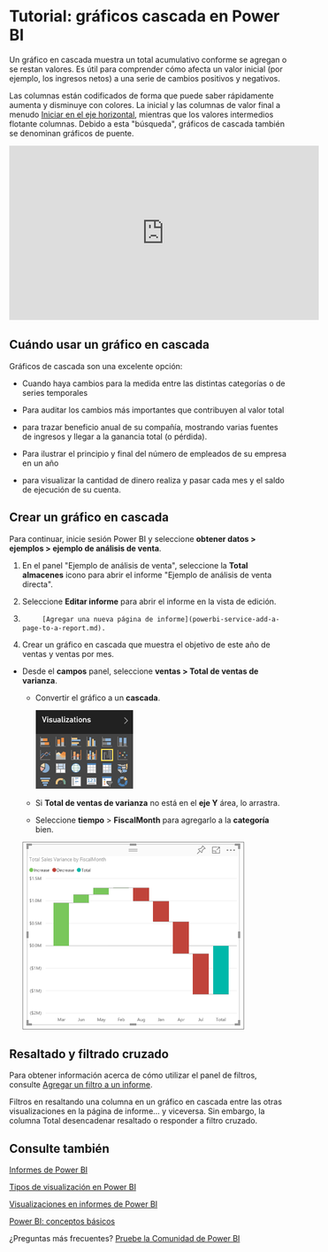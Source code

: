<properties
   pageTitle="Tutorial: Gráficos cascada en Power BI"
   description="Tutorial: Gráficos cascada en Power BI"
   services="powerbi"
   documentationCenter=""
   authors="mihart"
   manager="mblythe"
   backup=""
   editor=""
   tags=""
   featuredVideoId="maTzOJSRB3g"
   qualityFocus="no"
   qualityDate=""/>

<tags
   ms.service="powerbi"
   ms.devlang="NA"
   ms.topic="article"
   ms.tgt_pltfrm="NA"
   ms.workload="powerbi"
   ms.date="10/07/2016"
   ms.author="mihart"/>
# Tutorial: gráficos cascada en Power BI

Un gráfico en cascada muestra un total acumulativo conforme se agregan o se restan valores. Es útil para comprender cómo afecta un valor inicial (por ejemplo, los ingresos netos) a una serie de cambios positivos y negativos.

Las columnas están codificados de forma que puede saber rápidamente aumenta y disminuye con colores. La inicial y las columnas de valor final a menudo [Iniciar en el eje horizontal](https://support.office.com/article/Create-a-waterfall-chart-in-Office-2016-for-Windows-8de1ece4-ff21-4d37-acd7-546f5527f185#BKMK_Float "Iniciar en el eje horizontal"), mientras que los valores intermedios flotante columnas. Debido a esta "búsqueda", gráficos de cascada también se denominan gráficos de puente.

<iframe width="560" height="315" src="https://www.youtube.com/embed/maTzOJSRB3g?list=PL1N57mwBHtN0JFoKSR0n-tBkUJHeMP2cP" frameborder="0" allowfullscreen></iframe>

## Cuándo usar un gráfico en cascada

Gráficos de cascada son una excelente opción:

-   Cuando haya cambios para la medida entre las distintas categorías o de series temporales

-   Para auditar los cambios más importantes que contribuyen al valor total

-   para trazar beneficio anual de su compañía, mostrando varias fuentes de ingresos y llegar a la ganancia total (o pérdida).

-   Para ilustrar el principio y final del número de empleados de su empresa en un año

-   para visualizar la cantidad de dinero realiza y pasar cada mes y el saldo de ejecución de su cuenta. 

## Crear un gráfico en cascada

Para continuar, inicie sesión Power BI y seleccione **obtener datos \> ejemplos \> ejemplo de análisis de venta**. 

1. En el panel "Ejemplo de análisis de venta", seleccione la **Total almacenes** icono para abrir el informe "Ejemplo de análisis de venta directa".

2. Seleccione **Editar informe** para abrir el informe en la vista de edición.

3. 
            [Agregar una nueva página de informe](powerbi-service-add-a-page-to-a-report.md).

4. Crear un gráfico en cascada que muestra el objetivo de este año de ventas y ventas por mes.

  - Desde el **campos** panel, seleccione **ventas \> Total de ventas de varianza**.

    - Convertir el gráfico a un **cascada**. 

        ![](media/powerbi-service-tutorial-waterfall-charts/convertWaterfall.png)

    - Si **Total de ventas de varianza** no está en el **eje Y** área, lo arrastra.

    - Seleccione **tiempo** \> **FiscalMonth** para agregarlo a la **categoría** bien. 

    ![](media/powerbi-service-tutorial-waterfall-charts/first_new.png)

## Resaltado y filtrado cruzado

Para obtener información acerca de cómo utilizar el panel de filtros, consulte [Agregar un filtro a un informe](powerbi-service-add-a-filter-to-a-report.md).

Filtros en resaltando una columna en un gráfico en cascada entre las otras visualizaciones en la página de informe... y viceversa. Sin embargo, la columna Total desencadenar resaltado o responder a filtro cruzado.

## Consulte también

[Informes de Power BI](powerbi-service-reports.md)

[Tipos de visualización en Power BI](powerbi-service-visualization-types-for-reports-and-q-and-a.md)

[Visualizaciones en informes de Power BI](powerbi-service-visualizations-for-reports.md)

[Power BI: conceptos básicos](powerbi-service-basic-concepts.md)

¿Preguntas más frecuentes? [Pruebe la Comunidad de Power BI](http://community.powerbi.com/)
